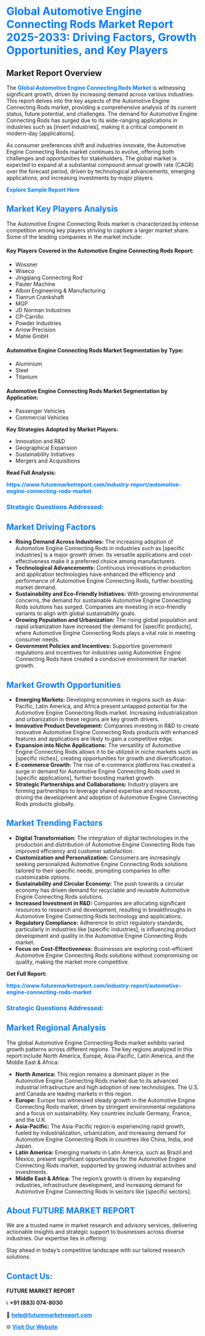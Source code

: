 <h1 style="color: #007BFF;">Global Automotive Engine Connecting Rods Market Report 2025-2033: Driving Factors, Growth Opportunities, and Key Players</h1>

<section id="overview">
<h2>Market Report Overview</h2>
<p>The <a href="https://www.futuremarketreport.com/industry-report/automotive-engine-connecting-rods-market" style="color: #007BFF; text-decoration: none;"><strong>Global Automotive Engine Connecting Rods Market</strong></a> is witnessing significant growth, driven by increasing demand across various industries. This report delves into the key aspects of the Automotive Engine Connecting Rods market, providing a comprehensive analysis of its current status, future potential, and challenges. The demand for Automotive Engine Connecting Rods has surged due to its wide-ranging applications in industries such as [insert industries], making it a critical component in modern-day [applications].</p>
<p>As consumer preferences shift and industries innovate, the Automotive Engine Connecting Rods market continues to evolve, offering both challenges and opportunities for stakeholders. The global market is expected to expand at a substantial compound annual growth rate (CAGR) over the forecast period, driven by technological advancements, emerging applications, and increasing investments by major players.</p>
</section>

<section id="overview">
<p><a href="https://www.futuremarketreport.com/request-sample/reportId=42398" style="color: #007BFF; text-decoration: none;"><strong>Explore Sample Report Here</strong></a></p>
</section>

<section id="key-players">
<h2 style="color: #007BFF;">Market Key Players Analysis</h2>
<p>The Automotive Engine Connecting Rods market is characterized by intense competition among key players striving to capture a larger market share. Some of the leading companies in the market include:</p>
<h4>Key Players Covered in the Automotive Engine Connecting Rods Report:</h4>
<ul><li>Wossner</li><li>Wiseco</li><li>Jingqiang Connecting Rod</li><li>Pauter Machine</li><li>Albon Engineering &amp; Manufacturing</li><li>Tianrun Crankshaft</li><li>MGP</li><li>JD Norman Industries</li><li>CP-Carrillo</li><li>Powder Industries</li><li>Arrow Precision</li><li>Mahle GmbH</li></ul>
<h4>Automotive Engine Connecting Rods Market Segmentation by Type:</h4>
<ul><li>Aluminium</li><li>Steel</li><li>Titanium</li></ul>

<h4>Automotive Engine Connecting Rods Market Segmentation by Application:</h4>
<ul><li>Passenger Vehicles</li><li>Commercial Vehicles</li></ul>
<p><strong>Key Strategies Adopted by Market Players:</strong></p>
<ul>
<li>Innovation and R&D</li>
<li>Geographical Expansion</li>
<li>Sustainability Initiatives</li>
<li>Mergers and Acquisitions</li>
</ul>
</section>

<section>
<p><strong>Read Full Analysis: </strong></p><a href="https://www.futuremarketreport.com/industry-report/automotive-engine-connecting-rods-market" style="color: #007BFF; text-decoration: none;"><strong>https://www.futuremarketreport.com/industry-report/automotive-engine-connecting-rods-market</strong></a>
<h3 style="color: #007BFF;">Strategic Questions Addressed:</h3>
</section>

<section id="driving-factors">
<h2 style="color: #007BFF;">Market Driving Factors</h2>
<ul>
<li><strong>Rising Demand Across Industries:</strong> The increasing adoption of Automotive Engine Connecting Rods in industries such as [specific industries] is a major growth driver. Its versatile applications and cost-effectiveness make it a preferred choice among manufacturers.</li>
<li><strong>Technological Advancements:</strong> Continuous innovations in production and application technologies have enhanced the efficiency and performance of Automotive Engine Connecting Rods, further boosting market demand.</li>
<li><strong>Sustainability and Eco-Friendly Initiatives:</strong> With growing environmental concerns, the demand for sustainable Automotive Engine Connecting Rods solutions has surged. Companies are investing in eco-friendly variants to align with global sustainability goals.</li>
<li><strong>Growing Population and Urbanization:</strong> The rising global population and rapid urbanization have increased the demand for [specific products], where Automotive Engine Connecting Rods plays a vital role in meeting consumer needs.</li>
<li><strong>Government Policies and Incentives:</strong> Supportive government regulations and incentives for industries using Automotive Engine Connecting Rods have created a conducive environment for market growth.</li>
</ul>
</section>

<section id="growth-opportunities">
<h2 style="color: #007BFF;">Market Growth Opportunities</h2>
<ul>
<li><strong>Emerging Markets:</strong> Developing economies in regions such as Asia-Pacific, Latin America, and Africa present untapped potential for the Automotive Engine Connecting Rods market. Increasing industrialization and urbanization in these regions are key growth drivers.</li>
<li><strong>Innovative Product Development:</strong> Companies investing in R&D to create innovative Automotive Engine Connecting Rods products with enhanced features and applications are likely to gain a competitive edge.</li>
<li><strong>Expansion into Niche Applications:</strong> The versatility of Automotive Engine Connecting Rods allows it to be utilized in niche markets such as [specific niches], creating opportunities for growth and diversification.</li>
<li><strong>E-commerce Growth:</strong> The rise of e-commerce platforms has created a surge in demand for Automotive Engine Connecting Rods used in [specific applications], further boosting market growth.</li>
<li><strong>Strategic Partnerships and Collaborations:</strong> Industry players are forming partnerships to leverage shared expertise and resources, driving the development and adoption of Automotive Engine Connecting Rods products globally.</li>
</ul>
</section>

<section id="trending-factors">
<h2 style="color: #007BFF;">Market Trending Factors</h2>
<ul>
<li><strong>Digital Transformation:</strong> The integration of digital technologies in the production and distribution of Automotive Engine Connecting Rods has improved efficiency and customer satisfaction.</li>
<li><strong>Customization and Personalization:</strong> Consumers are increasingly seeking personalized Automotive Engine Connecting Rods solutions tailored to their specific needs, prompting companies to offer customizable options.</li>
<li><strong>Sustainability and Circular Economy:</strong> The push towards a circular economy has driven demand for recyclable and reusable Automotive Engine Connecting Rods solutions.</li>
<li><strong>Increased Investment in R&D:</strong> Companies are allocating significant resources to research and development, resulting in breakthroughs in Automotive Engine Connecting Rods technology and applications.</li>
<li><strong>Regulatory Compliance:</strong> Adherence to strict regulatory standards, particularly in industries like [specific industries], is influencing product development and quality in the Automotive Engine Connecting Rods market.</li>
<li><strong>Focus on Cost-Effectiveness:</strong> Businesses are exploring cost-efficient Automotive Engine Connecting Rods solutions without compromising on quality, making the market more competitive.</li>
</ul>
</section>

<section>
<p><strong>Get Full Report: </strong></p><a href="https://www.futuremarketreport.com/industry-report/automotive-engine-connecting-rods-market" style="color: #007BFF; text-decoration: none;"><strong>https://www.futuremarketreport.com/industry-report/automotive-engine-connecting-rods-market</strong></a>
<h3 style="color: #007BFF;">Strategic Questions Addressed:</h3>
</section>


<section id="regional-analysis">
<h2 style="color: #007BFF;">Market Regional Analysis</h2>
<p>The global Automotive Engine Connecting Rods market exhibits varied growth patterns across different regions. The key regions analyzed in this report include North America, Europe, Asia-Pacific, Latin America, and the Middle East & Africa:</p>
<ul>
<li><strong>North America:</strong> This region remains a dominant player in the Automotive Engine Connecting Rods market due to its advanced industrial infrastructure and high adoption of new technologies. The U.S. and Canada are leading markets in this region.</li>
<li><strong>Europe:</strong> Europe has witnessed steady growth in the Automotive Engine Connecting Rods market, driven by stringent environmental regulations and a focus on sustainability. Key countries include Germany, France, and the U.K.</li>
<li><strong>Asia-Pacific:</strong> The Asia-Pacific region is experiencing rapid growth, fueled by industrialization, urbanization, and increasing demand for Automotive Engine Connecting Rods in countries like China, India, and Japan.</li>
<li><strong>Latin America:</strong> Emerging markets in Latin America, such as Brazil and Mexico, present significant opportunities for the Automotive Engine Connecting Rods market, supported by growing industrial activities and investments.</li>
<li><strong>Middle East & Africa:</strong> The region’s growth is driven by expanding industries, infrastructure development, and increasing demand for Automotive Engine Connecting Rods in sectors like [specific sectors].</li>
</ul>
</section>

<footer>
<h2 style="color: #007BFF;">About FUTURE MARKET REPORT</h2>
<p>We are a trusted name in market research and advisory services, delivering actionable insights and strategic support to businesses across diverse industries. Our expertise lies in offering:</p>

<p>Stay ahead in today’s competitive landscape with our tailored research solutions.</p>

<h2 style="color: #007BFF;">Contact Us:</h2>
<p><strong>FUTURE MARKET REPORT</strong></p>
<p>📞 <strong>+91 (883) 074-8030</strong></p>
<p>📧 <strong><a href="mailto:help@futuremarketreport.com" style="color: #007BFF;">help@futuremarketreport.com</a></strong></p>
<p>🌐 <strong><a href="https://www.futuremarketreport.com/" style="color: #007BFF;">Visit Our Website</a></strong></p>
</footer>